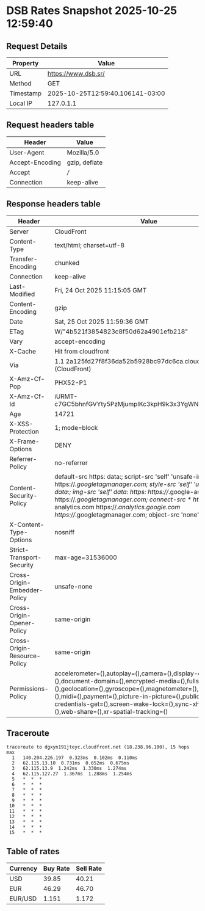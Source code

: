 # DSB Rates Snapshot 2025-10-25 12:59:40
## Request Details

| Property | Value |
|----------|-------|
| URL | https://www.dsb.sr/ |
| Method | GET |
| Timestamp | 2025-10-25T12:59:40.106141-03:00 |
| Local IP | 127.0.1.1 |
    
## Request headers table

| Header | Value |
|--------|-------|
| User-Agent | Mozilla/5.0 |
| Accept-Encoding | gzip, deflate |
| Accept | */* |
| Connection | keep-alive |

    
## Response headers table
| Header | Value |
|--------|-------|
| Server | CloudFront |
| Content-Type | text/html; charset=utf-8 |
| Transfer-Encoding | chunked |
| Connection | keep-alive |
| Last-Modified | Fri, 24 Oct 2025 11:15:05 GMT |
| Content-Encoding | gzip |
| Date | Sat, 25 Oct 2025 11:59:36 GMT |
| ETag | W/"4b521f3854823c8f50d62a4901efb218" |
| Vary | accept-encoding |
| X-Cache | Hit from cloudfront |
| Via | 1.1 2a125fd27f8f36da52b5928bc97dc6ca.cloudfront.net (CloudFront) |
| X-Amz-Cf-Pop | PHX52-P1 |
| X-Amz-Cf-Id | iURMT-c7GC5bhnfGVYty5PzMjumpIKc3kpH9k3x3YgWNYLGB8ydt5g== |
| Age | 14721 |
| X-XSS-Protection | 1; mode=block |
| X-Frame-Options | DENY |
| Referrer-Policy | no-referrer |
| Content-Security-Policy | default-src https: data:; script-src 'self' 'unsafe-inline' https://*.googletagmanager.com; style-src 'self' 'unsafe-inline' data:; img-src 'self' data: https: https://*.google-analytics.com https://*.googletagmanager.com; connect-src * https://*.google-analytics.com https://*.analytics.google.com https://*.googletagmanager.com; object-src 'none' |
| X-Content-Type-Options | nosniff |
| Strict-Transport-Security | max-age=31536000 |
| Cross-Origin-Embedder-Policy | unsafe-none |
| Cross-Origin-Opener-Policy | same-origin |
| Cross-Origin-Resource-Policy | same-origin |
| Permissions-Policy | accelerometer=(),autoplay=(),camera=(),display-capture=(),document-domain=(),encrypted-media=(),fullscreen=(),geolocation=(),gyroscope=(),magnetometer=(),microphone=(),midi=(),payment=(),picture-in-picture=(),publickey-credentials-get=(),screen-wake-lock=(),sync-xhr=(self),usb=(),web-share=(),xr-spatial-tracking=() |

## Traceroute 

```
traceroute to dgxyn191jteyc.cloudfront.net (18.238.96.100), 15 hops max
  1   140.204.226.197  0.323ms  0.102ms  0.110ms 
  2   62.115.13.10  0.731ms  0.652ms  0.675ms 
  3   62.115.13.9  1.242ms  1.330ms  1.274ms 
  4   62.115.127.27  1.367ms  1.288ms  1.254ms 
  5   *  *  * 
  6   *  *  * 
  7   *  *  * 
  8   *  *  * 
  9   *  *  * 
 10   *  *  * 
 11   *  *  * 
 12   *  *  * 
 13   *  *  * 
 14   *  *  * 
 15   *  *  * 

```


## Table of rates

| Currency | Buy Rate | Sell Rate |
|----------|----------|-----------|
| USD | 39.85 | 40.21 |
| EUR | 46.29 | 46.70 |
| EUR/USD | 1.151 | 1.172 |
